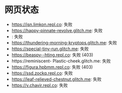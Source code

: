 # 网页状态
- https://jsn.limkon.repl.co: 失败
- https://happy-pinnate-revolve.glitch.me: 失败
- : 失败
- https://thundering-morning-kryptops.glitch.me: 失败
- https://special-tiny-run.glitch.me: 失败
- https://beaspy--hting.repl.co: 失败 (403)
- https://reminiscent- Plastic-cheek.glitch.me: 失败
- https://figura.hpbmm.repl.co: 失败 (403)
- https://ssd.zockq.repl.co: 失败
- https://leaf-relieved-chestnut.glitch.me: 失败
- https://v.chavir.repl.co: 失败
